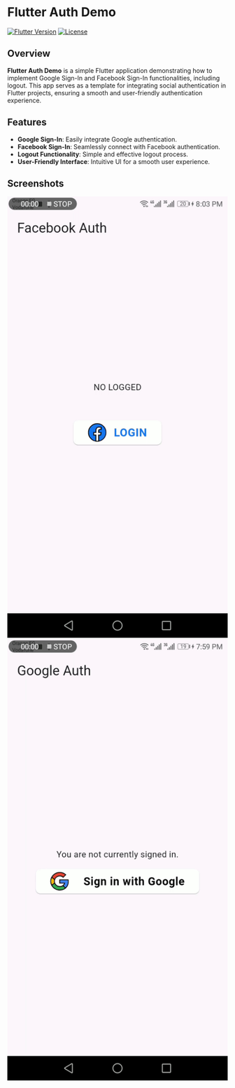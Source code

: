# Flutter Auth Demo

[![Flutter Version](https://img.shields.io/badge/flutter-v2.5.0-blue.svg)](https://flutter.dev/docs/get-started/install) [![License](https://img.shields.io/badge/license-MIT-blue.svg)](https://opensource.org/licenses/MIT)

## Overview

**Flutter Auth Demo** is a simple Flutter application demonstrating how to implement Google Sign-In and Facebook Sign-In functionalities, including logout. This app serves as a template for integrating social authentication in Flutter projects, ensuring a smooth and user-friendly authentication experience.

## Features

- **Google Sign-In**: Easily integrate Google authentication.
- **Facebook Sign-In**: Seamlessly connect with Facebook authentication.
- **Logout Functionality**: Simple and effective logout process.
- **User-Friendly Interface**: Intuitive UI for a smooth user experience.

## Screenshots

  <tr>
    <td><img src="screenshots/facebook.gif" ></td>
    <td><img src="screenshots/google.gif" ></td>

  </tr>


